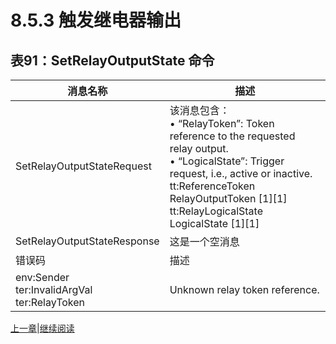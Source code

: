 # 8.5.3 触发继电器输出

## 表91：SetRelayOutputState 命令

消息名称|描述
----|----
SetRelayOutputStateRequest | 该消息包含： <br/> • “RelayToken”: Token reference to the requested relay output. <br/> • “LogicalState”: Trigger request, i.e., active or inactive. <br/> tt:ReferenceToken RelayOutputToken [1][1] <br/> tt:RelayLogicalState LogicalState [1][1]
SetRelayOutputStateResponse | 这是一个空消息
错误码|描述
env:Sender <br/> ter:InvalidArgVal  <br/> ter:RelayToken | Unknown relay token reference.

[上一章](05.13.02.md)|[继续阅读](07.00.md)
